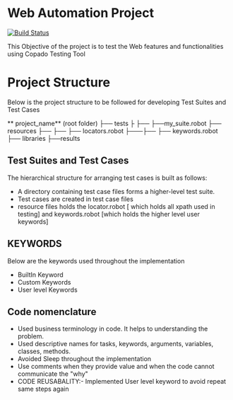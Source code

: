 # Web Automation Project


[![Build Status](https://travis-ci.org/joemccann/dillinger.svg?branch=master)](https://travis-ci.org/joemccann/dillinger)

This Objective of the project is to test the Web features and functionalities using Copado Testing Tool

# Project Structure
Below is the project structure to be followed for developing Test Suites and Test Cases

**   project_name** (root folder)
├── tests 
  ├ ├── ├──my_suite.robot
├── resources 
	├── ├──					   ├── locators.robot 
 ├───├──					   ├── keywords.robot 
├── libraries 
├──results


## Test Suites and Test Cases
The hierarchical structure for arranging test cases is built as follows:
- A directory containing test case files forms a higher-level test suite.
- Test cases are created in test case files
- resource files holds the locator.robot [ which holds  all xpath used in testing] and keywords.robot [which holds the higher level user keywords]
## KEYWORDS
Below are the keywords used throughout the implementation
- BuiltIn Keyword
- Custom Keywords
- User level Keywords

## Code nomenclature

-   Used business terminology in code. It helps to understanding the problem.
-   Used descriptive names for tasks, keywords, arguments, variables, classes, methods.
- Avoided Sleep throughout the implementation
-   Use comments when they provide value and when the code cannot communicate the "why"
- CODE REUSABALITY:- Implemented User level keyword to avoid repeat same steps again

